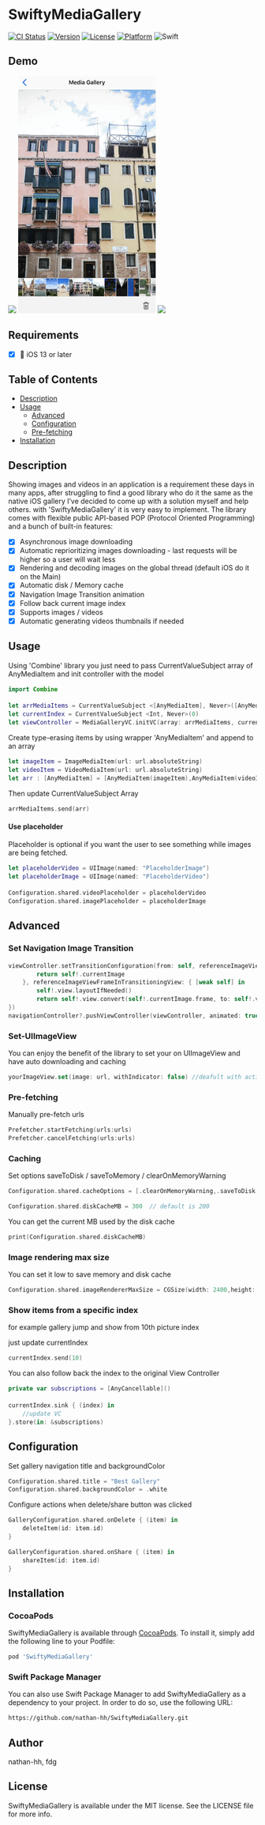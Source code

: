 # SwiftyMediaGallery

[![CI Status](https://img.shields.io/travis/nathan-hh/SwiftyMediaGallery.svg?style=flat)](https://travis-ci.org/nathan-hh/SwiftyMediaGallery)
[![Version](https://img.shields.io/cocoapods/v/SwiftyMediaGallery.svg?style=flat)](https://cocoapods.org/pods/SwiftyMediaGallery)
[![License](https://img.shields.io/cocoapods/l/SwiftyMediaGallery.svg?style=flat)](https://cocoapods.org/pods/SwiftyMediaGallery)
[![Platform](https://img.shields.io/cocoapods/p/SwiftyMediaGallery.svg?style=flat)](https://cocoapods.org/pods/SwiftyMediaGallery)
![Swift](https://img.shields.io/badge/%20in-swift%205.0-orange.svg)

## Demo
![](https://raw.githubusercontent.com/nathan-hh/SwiftyMediaGallery/master/images/example4.gif)
![](https://raw.githubusercontent.com/nathan-hh/SwiftyMediaGallery/master/images/example1.gif)
![](https://raw.githubusercontent.com/nathan-hh/SwiftyMediaGallery/master/images/example3.gif)

## Requirements
- [X] 📱 iOS 13 or later

## Table of Contents

- [Description](#description)
- [Usage](#usage)
  - [Advanced](#advanced)
  - [Configuration](#configuration)
  - [Pre-fetching](#pre-fetching)
- [Installation](#installation)

## Description

Showing images and videos in an application is a requirement these days in many apps,
after struggling to find a good library who do it the same as the native iOS gallery I’ve decided to come up with a solution myself and help others. 
with 'SwiftyMediaGallery' it is very easy to implement. 
The library comes with flexible public API-based POP (Protocol Oriented Programming) and a bunch of built-in features: 

- [x] Asynchronous image downloading
- [x] Automatic reprioritizing images downloading - last requests will be higher so a user will wait less
- [x] Rendering and decoding images on the global thread (default iOS do it on the Main)
- [x] Automatic disk / Memory cache
- [x] Navigation Image Transition animation
- [x] Follow back current image index
- [x] Supports images / videos
- [x] Automatic generating videos thumbnails if needed

## Usage

Using 'Combine' library you just need to pass CurrentValueSubject array of AnyMediaItem and init controller with the model
```swift
import Combine

let arrMediaItems = CurrentValueSubject <[AnyMediaItem], Never>([AnyMediaItem]())
let currentIndex = CurrentValueSubject <Int, Never>(0)
let viewController = MediaGalleryVC.initVC(array: arrMediaItems, currentIndex: currentIndex)
```
Create type-erasing items by using wrapper 'AnyMediaItem' and append to an array
```swift
let imageItem = ImageMediaItem(url: url.absoluteString)
let videoItem = VideoMediaItem(url: url.absoluteString)
let arr : [AnyMediaItem] = [AnyMediaItem(imageItem),AnyMediaItem(videoItem)]
```
Then update CurrentValueSubject Array
```swift
arrMediaItems.send(arr)
```
#### Use placeholder

Placeholder is optional if you want the user to see something while images are being fetched.

```swift
let placeholderVideo = UIImage(named: "PlaceholderImage")
let placeholderImage = UIImage(named: "PlaceholderVideo")

Configuration.shared.videoPlaceholder = placeholderVideo
Configuration.shared.imagePlaceholder = placeholderImage
```

## Advanced
### Set Navigation Image Transition

```swift
viewController.setTransitionConfiguration(from: self, referenceImageView: {[weak self] in
        return self!.currentImage
    }, referenceImageViewFrameInTransitioningView: { [weak self] in
        self!.view.layoutIfNeeded()
        return self!.view.convert(self!.currentImage.frame, to: self!.view)
})
navigationController?.pushViewController(viewController, animated: true)
```
### Set-UIImageView
You can enjoy the benefit of the library to set your on UIImageView and have auto downloading and caching
```swift
yourImageView.set(image: url, withIndicator: false) //deafult with activity indicator
```
### Pre-fetching
Manually pre-fetch urls
```swift
Prefetcher.startFetching(urls:urls)
Prefetcher.cancelFetching(urls:urls)
```
### Caching
Set options saveToDisk / saveToMemory / clearOnMemoryWarning 
```swift
Configuration.shared.cacheOptions = [.clearOnMemoryWarning,.saveToDisk,.saveToMemory] // default is all
```
```swift
Configuration.shared.diskCacheMB = 300  // default is 200
```
You can get the current MB used by the disk cache
```swift
print(Configuration.shared.diskCacheMB)
```
### Image rendering max size
You can set it low to save memory and disk cache
```swift
Configuration.shared.imageRendererMaxSize = CGSize(width: 2400,height: 2400)  // default is   1200*1200
```
### Show items from a specific index 
for example gallery jump and show from 10th picture index

just update currentIndex
```swift
currentIndex.send(10)
```
You can also follow back the index to the original View Controller 
```swift
private var subscriptions = [AnyCancellable]()

currentIndex.sink { (index) in
    //update VC
}.store(in: &subscriptions)
```
## Configuration
Set gallery navigation title and backgroundColor
```swift
Configuration.shared.title = "Best Gallery"
Configuration.shared.backgroundColor = .white 
```
Configure actions when delete/share button was clicked
```swift
GalleryConfiguration.shared.onDelete { (item) in
    deleteItem(id: item.id)
}
```
```swift
GalleryConfiguration.shared.onShare { (item) in
    shareItem(id: item.id)
}
```
## Installation
### CocoaPods
SwiftyMediaGallery is available through [CocoaPods](https://cocoapods.org). To install
it, simply add the following line to your Podfile:

```ruby
pod 'SwiftyMediaGallery'
```
### Swift Package Manager
You can also use Swift Package Manager to add SwiftyMediaGallery as a dependency to your project. In order to do so, use the following URL:
```bash
https://github.com/nathan-hh/SwiftyMediaGallery.git
```
## Author

nathan-hh, fdg

## License

SwiftyMediaGallery is available under the MIT license. See the LICENSE file for more info.

